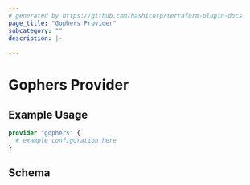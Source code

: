 ```yaml
---
# generated by https://github.com/hashicorp/terraform-plugin-docs
page_title: "Gophers Provider"
subcategory: ""
description: |-
  
---
```


# Gophers Provider



## Example Usage

```terraform
provider "gophers" {
  # example configuration here
}
```

<!-- schema generated by tfplugindocs -->
## Schema

